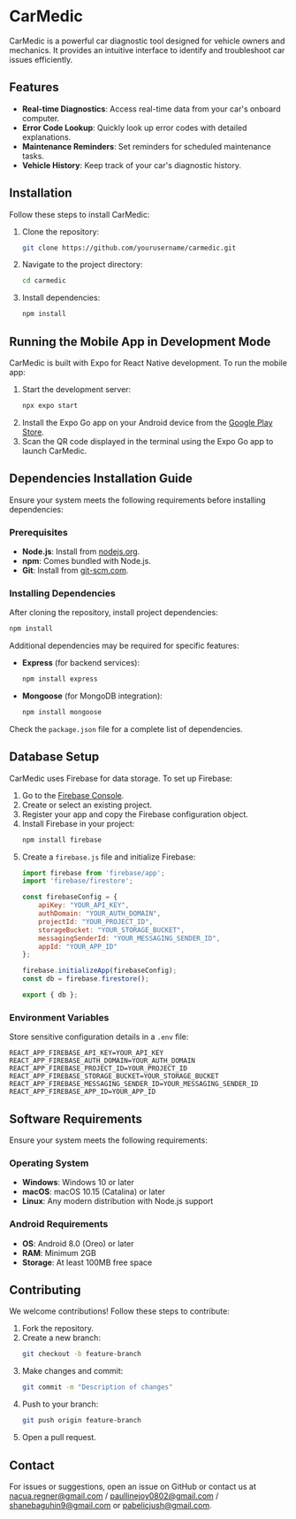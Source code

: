 # CarMedic

CarMedic is a powerful car diagnostic tool designed for vehicle owners and mechanics. It provides an intuitive interface to identify and troubleshoot car issues efficiently.

## Features

- **Real-time Diagnostics**: Access real-time data from your car's onboard computer.
- **Error Code Lookup**: Quickly look up error codes with detailed explanations.
- **Maintenance Reminders**: Set reminders for scheduled maintenance tasks.
- **Vehicle History**: Keep track of your car's diagnostic history.

## Installation

Follow these steps to install CarMedic:

1. Clone the repository:
    ```bash
    git clone https://github.com/yourusername/carmedic.git
    ```
2. Navigate to the project directory:
    ```bash
    cd carmedic
    ```
3. Install dependencies:
    ```bash
    npm install
    ```

## Running the Mobile App in Development Mode

CarMedic is built with Expo for React Native development. To run the mobile app:

1. Start the development server:
    ```bash
    npx expo start
    ```
2. Install the Expo Go app on your Android device from the [Google Play Store](https://play.google.com/store/apps/details?id=host.exp.exponent).
3. Scan the QR code displayed in the terminal using the Expo Go app to launch CarMedic.

## Dependencies Installation Guide

Ensure your system meets the following requirements before installing dependencies:

### Prerequisites

- **Node.js**: Install from [nodejs.org](https://nodejs.org/).
- **npm**: Comes bundled with Node.js.
- **Git**: Install from [git-scm.com](https://git-scm.com/).

### Installing Dependencies

After cloning the repository, install project dependencies:

```bash
npm install
```

Additional dependencies may be required for specific features:

- **Express** (for backend services):
    ```bash
    npm install express
    ```
- **Mongoose** (for MongoDB integration):
    ```bash
    npm install mongoose
    ```

Check the `package.json` file for a complete list of dependencies.

## Database Setup

CarMedic uses Firebase for data storage. To set up Firebase:

1. Go to the [Firebase Console](https://console.firebase.google.com/).
2. Create or select an existing project.
3. Register your app and copy the Firebase configuration object.
4. Install Firebase in your project:
    ```bash
    npm install firebase
    ```
5. Create a `firebase.js` file and initialize Firebase:
    ```javascript
    import firebase from 'firebase/app';
    import 'firebase/firestore';

    const firebaseConfig = {
        apiKey: "YOUR_API_KEY",
        authDomain: "YOUR_AUTH_DOMAIN",
        projectId: "YOUR_PROJECT_ID",
        storageBucket: "YOUR_STORAGE_BUCKET",
        messagingSenderId: "YOUR_MESSAGING_SENDER_ID",
        appId: "YOUR_APP_ID"
    };

    firebase.initializeApp(firebaseConfig);
    const db = firebase.firestore();

    export { db };
    ```

### Environment Variables

Store sensitive configuration details in a `.env` file:

```
REACT_APP_FIREBASE_API_KEY=YOUR_API_KEY
REACT_APP_FIREBASE_AUTH_DOMAIN=YOUR_AUTH_DOMAIN
REACT_APP_FIREBASE_PROJECT_ID=YOUR_PROJECT_ID
REACT_APP_FIREBASE_STORAGE_BUCKET=YOUR_STORAGE_BUCKET
REACT_APP_FIREBASE_MESSAGING_SENDER_ID=YOUR_MESSAGING_SENDER_ID
REACT_APP_FIREBASE_APP_ID=YOUR_APP_ID
```

## Software Requirements

Ensure your system meets the following requirements:

### Operating System

- **Windows**: Windows 10 or later
- **macOS**: macOS 10.15 (Catalina) or later
- **Linux**: Any modern distribution with Node.js support

### Android Requirements

- **OS**: Android 8.0 (Oreo) or later
- **RAM**: Minimum 2GB
- **Storage**: At least 100MB free space

## Contributing

We welcome contributions! Follow these steps to contribute:

1. Fork the repository.
2. Create a new branch:
    ```bash
    git checkout -b feature-branch
    ```
3. Make changes and commit:
    ```bash
    git commit -m "Description of changes"
    ```
4. Push to your branch:
    ```bash
    git push origin feature-branch
    ```
5. Open a pull request.


## Contact

For issues or suggestions, open an issue on GitHub or contact us at nacua.regner@gmail.com / paullinejoy0802@gmail.com / shanebaguhin9@gmail.com or pabelicjush@gmail.com.



